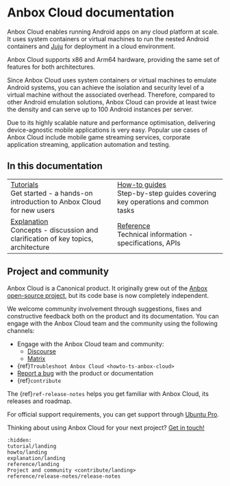 # Anbox Cloud documentation

Anbox Cloud enables running Android apps on any cloud platform at scale. It uses system containers or virtual machines to run the nested Android containers and [Juju](https://juju.is/) for deployment in a cloud environment.

Anbox Cloud supports x86 and Arm64 hardware, providing the same set of features for both architectures.

Since Anbox Cloud uses system containers or virtual machines to emulate Android systems, you can achieve the isolation and security level of a virtual machine without the associated overhead. Therefore, compared to other Android emulation solutions, Anbox Cloud can provide at least twice the density and can serve up to 100 Android instances per server.

Due to its highly scalable nature and performance optimisation, delivering device-agnostic mobile applications is very easy. Popular use cases of Anbox Cloud include mobile game streaming services, corporate application streaming, application automation and testing.

## In this documentation

| | |
|--|--|
|  [Tutorials](/tutorial/landing.md)</br>  Get started - a hands-on introduction to Anbox Cloud for new users </br> |  [How-to guides](/howto/landing.md) </br> Step-by-step guides covering key operations and common tasks |
|  [Explanation](/explanation/landing.md) </br> Concepts - discussion and clarification of key topics, architecture  | [Reference](/reference/landing.md) </br> Technical information - specifications, APIs |

## Project and community

Anbox Cloud is a Canonical product. It originally grew out of the [Anbox open-source project](https://github.com/anbox), but its code base is now completely independent.

We welcome community involvement through suggestions, fixes and constructive feedback both on the product and its documentation. You can engage with the Anbox Cloud team and the community using the following channels:

- Engage with the Anbox Cloud team and community:
  - [Discourse](https://discourse.ubuntu.com/c/anbox-cloud/users/148)
  - [Matrix](https://matrix.to/#/#anbox-cloud:ubuntu.com)
- {ref}`Troubleshoot Anbox Cloud <howto-ts-anbox-cloud>`
- [Report a bug](https://bugs.launchpad.net/anbox-cloud/+bugs) with the product or documentation
- {ref}`contribute`

The {ref}`ref-release-notes` helps you get familiar with Anbox Cloud, its releases and roadmap.

For official support requirements, you can get support through [Ubuntu Pro](https://ubuntu.com/support).


Thinking about using Anbox Cloud for your next project? [Get in touch!](https://anbox-cloud.io/contact-us)

```{toctree}
:hidden:
tutorial/landing
howto/landing
explanation/landing
reference/landing
Project and community <contribute/landing>
reference/release-notes/release-notes
```
